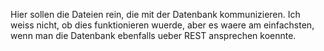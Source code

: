 Hier sollen die Dateien rein, die mit der Datenbank kommunizieren. Ich weiss nicht,
ob dies funktionieren wuerde, aber es waere am einfachsten, wenn man die Datenbank
ebenfalls ueber REST ansprechen koennte.

